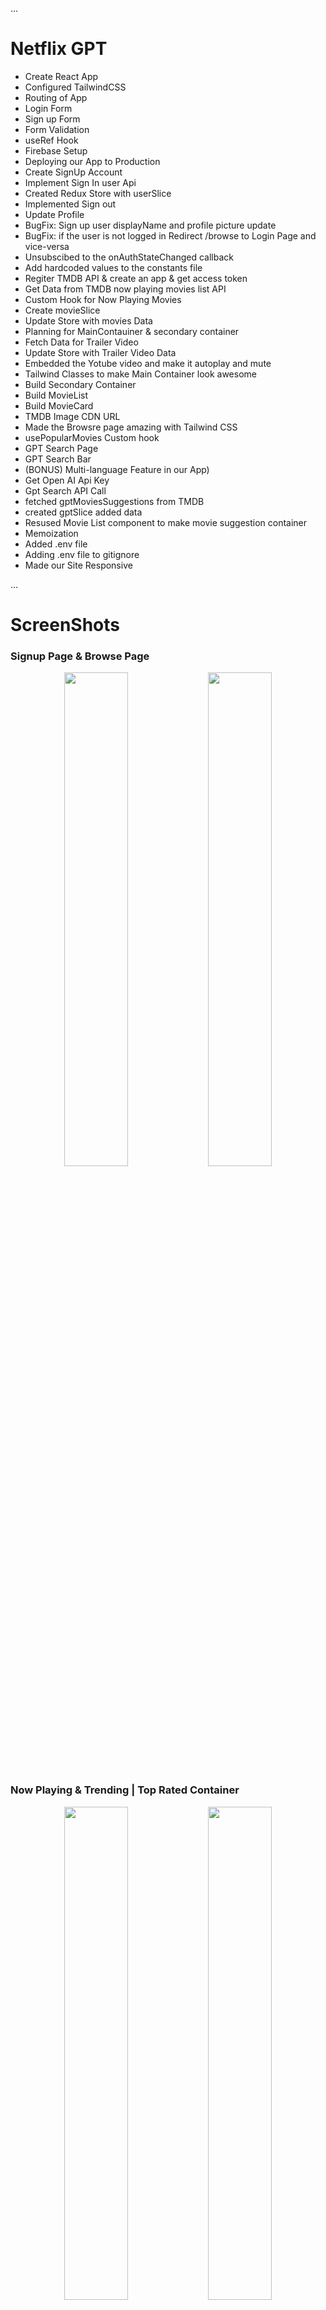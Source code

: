 ...
# Netflix GPT

- Create React App
- Configured TailwindCSS
- Routing of App
- Login Form
- Sign up Form
- Form Validation
- useRef Hook
- Firebase Setup
- Deploying our App to Production
- Create SignUp Account
- Implement Sign In user Api
- Created Redux Store with userSlice
- Implemented Sign out
- Update Profile
- BugFix: Sign up user displayName and profile picture update
- BugFix: if the user is not logged in Redirect /browse to Login Page and vice-versa
- Unsubscibed to the onAuthStateChanged callback
- Add hardcoded values to the constants file
- Regiter TMDB API & create an app & get access token
- Get Data from TMDB now playing movies list API
- Custom Hook for Now Playing Movies
- Create movieSlice
- Update Store with movies Data
- Planning for MainContauiner & secondary container
- Fetch Data for Trailer Video
- Update Store with Trailer Video Data
- Embedded the Yotube video and make it autoplay and mute
- Tailwind Classes to make Main Container look awesome
- Build Secondary Container
- Build MovieList
- Build MovieCard
- TMDB Image CDN URL
- Made the Browsre page amazing with Tailwind CSS
- usePopularMovies Custom hook
- GPT Search Page
- GPT Search Bar
- (BONUS) Multi-language Feature in our App)
- Get Open AI Api Key
- Gpt Search API Call
- fetched gptMoviesSuggestions from TMDB
- created gptSlice added data
- Resused Movie List component to make movie suggestion container
- Memoization
- Added .env file
- Adding .env file to gitignore
- Made our Site Responsive

...

# ScreenShots

<h3>Signup Page & Browse Page</h3>
<p align="center">
  <img src="https://github.com/user-attachments/assets/f6c99b3f-99e5-4597-83c7-785f3ca1702f" width="45%">
  <img src="https://github.com/user-attachments/assets/ab6469e1-34fa-4376-ae2a-a153741fde69" width="45%">
</p>

<h3>Now Playing & Trending | Top Rated Container</h3>
<p align="center">
  <img src="https://github.com/user-attachments/assets/12b2042e-b6b9-4443-9575-ffce3423f0e1" width="45%">
  <img src="https://github.com/user-attachments/assets/a5e0762a-3ff2-42be-9a22-e4ca3357e867" width="45%">
</p>

<h3>Popular & Upcoming Container | GPT Search Page </h3>
<p align="center">
  <img src="https://github.com/user-attachments/assets/83f0178d-ee93-4800-ab1c-7173d44546b5" width="45%">
  <img src="https://github.com/user-attachments/assets/bd1b9dab-5571-42b7-8bd1-07e86283715d" width="45%">
</p>

<h3>Recommended Results</h3>
<p align="center">
  <img src="https://github.com/user-attachments/assets/0ff10791-0f4c-49cb-9e6f-f90f09b36cbf" width="45%">
  <img src="https://github.com/user-attachments/assets/0f8ff2bc-7256-49f3-959e-aace4c05d943" width="45%">
</p>


...

# Features
- Login/Sign Up
    - Sign In /Sign up Form
    - redirect to Browse Page
- Browse(after authentication)
    - Header
    - Main Movie
        - Tailer in Background
        - Title and Description
        - MovieSuggestions
            - MovieLists * N
- NetflixGPT
    - Search Bar
    - Movie Suggestions
 
  
...


# Project Setup
- Before starting the project please add .env file and add TMDB API and GEMINI AI API key into it.

...

















